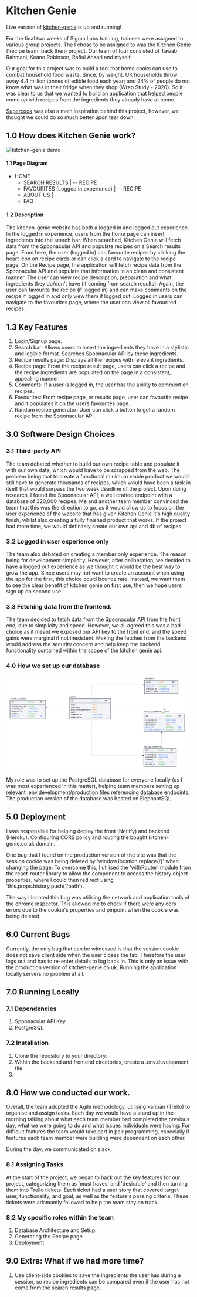 # Kitchen Genie 

Live version of [kitchen-genie](https://kitchen-genie.co.uk) is up and running!

For the final two weeks of Sigma Labs training, trainees were assigned to various group projects. The I chose to be assigned to was the Kitchen Genie ('recipe team' back then) project. Our team of four consisted of Tawab Rahmani, Keano Robinson, Rafiul Ansari and myself. 

Our goal for this project was to build a tool that home cooks can use to combat household food waste. Since​, by weight, UK households throw away 4.4 million tonnes of edible food each year; and 24% of people do not know what was in their fridge when they shop (Wrap Study - 2020). So it was clear to us that we wanted to build an application that helped people come up with recipes from the ingredients they already have at home. 

[Supercook](https://www.supercook.com/#/recipes) was also a main inspiration behind this project, however, we thought we could do so much better upon tear down. 


## 1.0 How does Kitchen Genie work?

![kitchen-genie demo](https://github.com/CZ32/kitchen-genie/blob/readme/frontend/public/Kitchen%20Genie.gif)

#### 1.1 Page Diagram 

- HOME
    - SEARCH RESULTS
    |  -- RECIPE
    - FAVOURITES (Logged in experience)
    |  -- RECIPE 
    - ABOUT US
    |
    - FAQ

#### 1.2 Description 

The kitchen-genie website has both a logged in and logged out experience. In the logged in experience, users from the home page can insert ingredients into the search bar. When searched, Kitchen Genie will fetch data from the Spoonacular API and populate recipes on a Search results page. From here, the user (logged in) can favourite recipes by clicking the heart icon on recipe cards or can click a card to navigate to the recipe page. On the Recipe page, the application will fetch recipe data from the Spoonacular API and populate that information in an clean and consistent manner. The user can view recipe description, preparation and what ingredients they do/don't have (if coming from search results). Again, the user can favourite the recipe (if logged in) and can make comments on the recipe if logged in and only view them if logged out. Logged in users can navigate to the favourites page, where the user can view all favourited recipes. 

## 1.3 Key Features 

1. Login/Signup page.
2. Search bar: Allows users to insert the ingredients they have in a stylistic and legible format. Searches Spoonacular API by these ingredients.
3. Recipe results page: Displays all the recipes with relevant ingredients. 
4. Recipe page: From the recipe result page, users can click a recipe and the recipe ingredients are populated on the page in a consistent, appealing manner. 
5. Comments: If a user is logged in, the user has the ability to comment on recipes. 
6. Favourites: From recipe page, or results page, user can favourite recipe and it populates it on the users favourites page.
7. Random recipe generator: User can click a button to get a random recipe from the Spoonacular API. 

## 3.0 Software Design Choices

### 3.1 Third-party API

The team debated whether to build our own recipe table and populate it with our own data, which would have to be scrapped from the web. The problem being that to create a functional minimum viable product we would still have to generate thousands of recipes, which would have been a task in itself that would surpass the two week deadline of the project. Upon doing research, I found the Spoonacular API, a well crafted endpoint with a database of 320,000 recipes. Me and another team member convinced the team that this was the direction to go, as it would allow us to focus on the user experience of the website that has given Kitchen Genie it's high quality finish, whilst also creating a fully finished product that works. If the project had more time, we would definitely create our own api and db of recipes. 

### 3.2 Logged in user experience only 

The team also debated on creating a member only experience. The reason being for development simplicity. However, after deliberation, we decided to have a logged out experience as we thought it would be the best way to grow the app. Since users may not want to create an account when using the app for the first, this choice could bounce rate. Instead, we want them to see the clear benefit of kitchen genie on first use, then we hope users sign up on second use. 

### 3.3 Fetching data from the frontend. 

The team decided to fetch data from the Spoonacular API from the front end, due to simplicity and speed. However, we all agreed this was a bad choice as it meant we exposed our API key to the front end, and the speed gains were marginal if not inexistent. Making the fetches from the backend would address the security concern and help keep the backend functionality contained within the scope of the kitchen genie api. 

### 4.0 How we set up our database

![database diagram](./frontend/public/db-diagram.png)

My role was to set up the PostgreSQL database for everyone locally (as I was most experienced in this matter), helping team members setting up relevant .env.development/production files referencing database endpoints. The production version of the database was hosted on ElephantSQL.

## 5.0 Deployment 

I was responsible for helping deploy the front (Netlify) and backend (Heroku). Configuring CORS policy and routing the bought kitchen-genie.co.uk domain. 

One bug that I found on the production version of the site was that the session cookie was being deleted by 'window.location.replace(/)' when changing the page. To overcome this, I utilised the 'withRouter' module from the react-router library to allow the component to access the history object properties, where I could then redirect using 'this.props.history.push('/path'). 

The way I located this bug was utilising the network and application tools of the chrome inspector. This allowed me to check if there were any cors errors due to the cookie's properties and pinpoint when the cookie was being deleted. 

## 6.0 Current Bugs

Currently, the only bug that can be witnessed is that the session cookie does not save client side when the user closes the tab. Therefore the user logs out and has to re-enter details to log back in. This is only an issue with the production version of kitchen-genie.co.uk. Running the application locally servers no problem at all. 

## 7.0 Running Locally

### 7.1 Dependencies

1. Spoonacular API Key
2. PostgreSQL 

### 7.2 Installation

1. Clone the repository to your directory.
2. Within the backend and frontend directories, create a .env.development file
3. 

## 8.0 How we conducted our work.

Overall, the team adopted the Agile methodology, utilising kanban (Trello) to organise and assign tasks. Each day we would have a stand up in the morning talking about what each team member had completed the previous day, what we were going to do and what issues individuals were having. For difficult features the team would take part in pair programming, especially if features each team member were building were dependent on each other.  

During the day, we communicated on slack. 

### 8.1 Assigning Tasks 

At the start of the project, we began to hack out the key features for our project, categorizing them as 'must haves' and 'desirable' and then turning them into Trello tickets. Each ticket had a user story that covered target user, functionality, and goal; as well as the feature's passing criteria. These tickets were adamantly followed to help the team stay on track.

### 8.2 My specific roles within the team

1. Database Architecture and Setup. 
2. Generating the Recipe page.
3. Deployment 

## 9.0 Extra: What if we had more time?
1. Use client-side cookies to save the ingredients the user has during a session, so recipe ingredients can be compared even if the user has not come from the search results page. 


